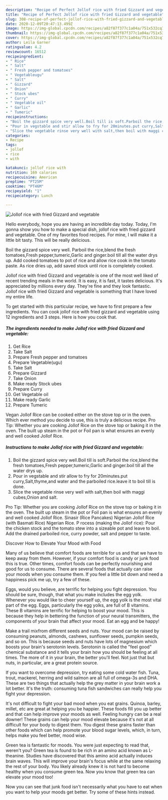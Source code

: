 ```yaml
---
description: "Recipe of Perfect Jollof rice with fried Gizzard and vegetable"
title: "Recipe of Perfect Jollof rice with fried Gizzard and vegetable"
slug: 308-recipe-of-perfect-jollof-rice-with-fried-gizzard-and-vegetable
date: 2020-12-09T20:47:13.499Z
image: https://img-global.cpcdn.com/recipes/a82f87f377c1a04a/751x532cq70/jollof-rice-with-fried-gizzard-and-vegetable-recipe-main-photo.jpg
thumbnail: https://img-global.cpcdn.com/recipes/a82f87f377c1a04a/751x532cq70/jollof-rice-with-fried-gizzard-and-vegetable-recipe-main-photo.jpg
cover: https://img-global.cpcdn.com/recipes/a82f87f377c1a04a/751x532cq70/jollof-rice-with-fried-gizzard-and-vegetable-recipe-main-photo.jpg
author: Leila Garner
ratingvalue: 4.2
reviewcount: 16512
recipeingredient:
- " Rice"
- " Salt"
- " Fresh pepper and tomatoes"
- " Vegetableugu"
- " Salt"
- " Gizzard"
- " Onion"
- " Stock ubes"
- " Curry"
- " Vegetable oil"
- " Garlic"
- " Tumeric"
recipeinstructions:
- "Boil the gizzard spice very well.Boil till is soft.Parboil the rice,blend the fresh tomatoes,Fresh pepper,tumeric,Garlic and ginger.boil till all the water drys up."
- "Pour in vegstable and stir allow to fry for 20minutes.put curry,Salt,thyme,and water and the parboiled rice.leave it to boil till is done."
- "Slice the vegetable rinse very well with salt,then boil with maggi cubes,Onion and salt."
categories:
- Recipe
tags:
- jollof
- rice
- with

katakunci: jollof rice with 
nutrition: 169 calories
recipecuisine: American
preptime: "PT25M"
cooktime: "PT46M"
recipeyield: "1"
recipecategory: Lunch

---
```



![Jollof rice with fried Gizzard and vegetable](https://img-global.cpcdn.com/recipes/a82f87f377c1a04a/751x532cq70/jollof-rice-with-fried-gizzard-and-vegetable-recipe-main-photo.jpg)

Hello everybody, hope you are having an incredible day today. Today, I'm gonna show you how to make a special dish, jollof rice with fried gizzard and vegetable. One of my favorites food recipes. For mine, I will make it a little bit tasty. This will be really delicious.

Boil the gizzard spice very well. Parboil the rice,blend the fresh tomatoes,Fresh pepper,tumeric,Garlic and ginger.boil till all the water drys up. Add cooked tomatoes to pot of rice and allow rice cook in the tomato paste. As rice dries up, add saved stock until rice is completely cooked.

Jollof rice with fried Gizzard and vegetable is one of the most well liked of recent trending meals in the world. It is easy, it is fast, it tastes delicious. It's appreciated by millions every day. They're fine and they look fantastic. Jollof rice with fried Gizzard and vegetable is something that I have loved my entire life.


To get started with this particular recipe, we have to first prepare a few ingredients. You can cook jollof rice with fried gizzard and vegetable using 12 ingredients and 3 steps. Here is how you cook that.

<!--inarticleads1-->

##### The ingredients needed to make Jollof rice with fried Gizzard and vegetable:

1. Get  Rice
1. Take  Salt
1. Prepare  Fresh pepper and tomatoes
1. Prepare  Vegetable(ugu)
1. Take  Salt
1. Prepare  Gizzard
1. Take  Onion
1. Make ready  Stock ubes
1. Prepare  Curry
1. Get  Vegetable oil
1. Make ready  Garlic
1. Prepare  Tumeric


Vegan Jollof Rice can be cooked either on the stove top or in the oven. Which ever method you decide to use, this is truly a delicious recipe. Pro Tip: Whether you are cooking Jollof Rice on the stove top or baking it in the oven. The built up steam in the pot or Foil pan is what ensures an evenly and well cooked Jollof Rice. 

<!--inarticleads2-->

##### Instructions to make Jollof rice with fried Gizzard and vegetable:

1. Boil the gizzard spice very well.Boil till is soft.Parboil the rice,blend the fresh tomatoes,Fresh pepper,tumeric,Garlic and ginger.boil till all the water drys up.
1. Pour in vegstable and stir allow to fry for 20minutes.put curry,Salt,thyme,and water and the parboiled rice.leave it to boil till is done.
1. Slice the vegetable rinse very well with salt,then boil with maggi cubes,Onion and salt.


Pro Tip: Whether you are cooking Jollof Rice on the stove top or baking it in the oven. The built up steam in the pot or Foil pan is what ensures an evenly and well cooked Jollof Rice. Sinasir (Rice Pancakes) Nigerian Jollof Rice (with Basmati Rice) Nigerian Rice. P rocess (making the Jollof rice): Pour the chicken stock and the tomato stew into a sizeable pot and leave to boil. Add the drained parboiled rice, curry powder, salt and pepper to taste. 

Discover How to Elevate Your Mood with Food


Many of us believe that comfort foods are terrible for us and that we have to keep away from them. However, if your comfort food is candy or junk food this is true. Other times, comfort foods can be perfectly nourishing and good for us to consume. There are several foods that actually can raise your moods when you consume them. If you feel a little bit down and need a happiness pick me up, try a few of these.

Eggs, would you believe, are terrific for helping you fight depression. You should be sure, though, that what you make includes the egg yolk. Whenever you would like to cheer yourself up, the egg yolk is the most vital part of the egg. Eggs, particularly the egg yolks, are full of B vitamins. These B vitamins are terrific for helping to boost your mood. This is because they help in bettering the function of your neural transmitters, the components of your brain that affect your mood. Eat an egg and be happy!

Make a trail mixfrom different seeds and nuts. Your mood can be raised by consuming peanuts, almonds, cashews, sunflower seeds, pumpkin seeds, and so on. This is because seeds and nuts have lots of magnesium which boosts your brain's serotonin levels. Serotonin is called the "feel good" chemical substance and it tells your brain how you should be feeling at all times. The more of it in your brain, the better you'll feel. Not just that but nuts, in particular, are a great protein source.

If you want to overcome depression, try eating some cold water fish. Tuna, trout, mackerel, herring and wild salmon are all full of omega-3s and DHA. These are two things that actually help the grey matter in your brain work a lot better. It's the truth: consuming tuna fish sandwiches can really help you fight your depression. 

It's not difficult to fight your bad mood when you eat grains. Quinoa, barley, millet, etc are great at helping you be happier. These foods fill you up better and that can help improve your moods as well. Feeling hungry can be a real downer! These grains can help your mood elevate because it's not at all difficult for your body to digest them. You digest these grains faster than other foods which can help promote your blood sugar levels, which, in turn, helps make you feel better, mood wise.

Green tea is fantastic for moods. You were just expecting to read that, weren't you? Green tea is found to be rich in an amino acid known as L-theanine. Studies have discovered that this amino acid actually induces brain waves. This will improve your brain's focus while at the same relaxing the rest of your body. You likely already knew it is not hard to become healthy when you consume green tea. Now you know that green tea can elevate your mood too!

Now you can see that junk food isn't necessarily what you have to eat when you want to help your moods get better. Try  some  of  these  hints  instead.

